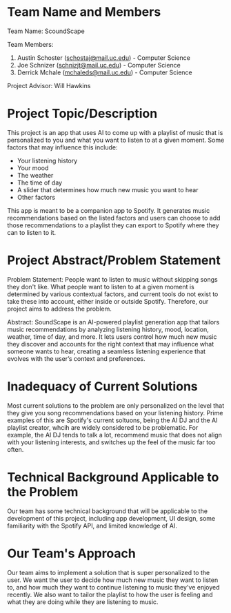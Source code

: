# Team Name and Members
Team Name: ScoundScape

Team Members:
1. Austin Schoster (schostaj@mail.uc.edu) - Computer Science
2. Joe Schnizer (schnizjt@mail.uc.edu) - Computer Science
3. Derrick Mchale (mchaleds@mail.uc.edu) - Computer Science

Project Advisor:
Will Hawkins

# Project Topic/Description
This project is an app that uses AI to come up with a playlist of music that is personalized to you and what you want to listen to at a given moment. Some factors that may influence this include:
 - Your listening history
 - Your mood
 - The weather
 - The time of day
 - A slider that determines how much new music you want to hear
 - Other factors 

This app is meant to be a companion app to Spotify. It generates music recommendations based on the listed factors and users can choose to add those recommendations to a playlist they can export to Spotify where they can to listen to it.

# Project Abstract/Problem Statement
Problem Statement: People want to listen to music without skipping songs they don't like. What people want to listen to at a given moment is determined by various contextual factors, and current tools do not exist to take these into account, either inside or outside Spotify. Therefore, our project aims to address the problem.

Abstract: SoundScape is an AI-powered playlist generation app that tailors music recommendations by analyzing listening history, mood, location, weather, time of day, and more. It lets users control how much new music they discover and accounts for the right context that may influence what someone wants to hear, creating a seamless listening experience that evolves with the user’s context and preferences.

# Inadequacy of Current Solutions
Most current solutions to the problem are only personalized on the level that they give you song recommendations based on your listening history. Prime examples of this are Spotify's current soltuons, being the AI DJ and the AI playlist creator, whcih are widely considered to be problematic. For example, the AI DJ tends to talk a lot, recommend music that does not align with your listening interests, and switches up the feel of the music far too often.

# Technical Background Applicable to the Problem
Our team has some technical background that will be applicable to the development of this project, including app development, UI design, some familiarity with the Spotify API, and limited knowledge of AI.

# Our Team's Approach
Our team aims to implement a solution that is super personalized to the user. We want the user to decide how much new music they want to listen to, and how much they want to continue listening to music they've enjoyed recently. We also want to tailor the playlist to how the user is feeling and what they are doing while they are listening to music. 

